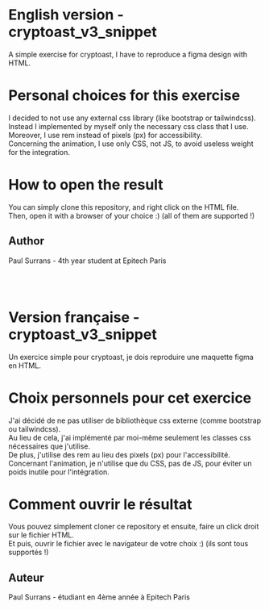 # English version - cryptoast_v3_snippet
A simple exercise for cryptoast, I have to reproduce a figma design with HTML.

# Personal choices for this exercise
I decided to not use any external css library (like bootstrap or tailwindcss). <br />
Instead I implemented by myself only the necessary css class that I use. <br />
Moreover, I use rem instead of pixels (px) for accessibility. <br />
Concerning the animation, I use only CSS, not JS, to avoid useless weight for the integration. <br />

# How to open the result
You can simply clone this repository, and right click on the HTML file. <br />
Then, open it with a browser of your choice :)  (all of them are supported !) <br />

## Author
Paul Surrans - 4th year student at Epitech Paris

<br />
<br />

# Version française - cryptoast_v3_snippet
Un exercice simple pour cryptoast, je dois reproduire une maquette figma en HTML.

# Choix personnels pour cet exercice
J'ai décidé de ne pas utiliser de bibliothèque css externe (comme bootstrap ou tailwindcss). <br />
Au lieu de cela, j'ai implémenté par moi-même seulement les classes css nécessaires que j'utilise. <br />
De plus, j'utilise des rem au lieu des pixels (px) pour l'accessibilité. <br />
Concernant l'animation, je n'utilise que du CSS, pas de JS, pour éviter un poids inutile pour l'intégration. <br />

# Comment ouvrir le résultat
Vous pouvez simplement cloner ce repository et ensuite, faire un click droit sur le fichier HTML. <br />
Et puis, ouvrir le fichier avec le navigateur de votre choix :) (ils sont tous supportés !) <br />

## Auteur
Paul Surrans - étudiant en 4ème année à Epitech Paris

